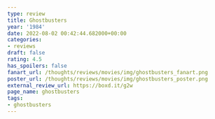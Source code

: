 ```yaml
---
type: review
title: Ghostbusters
year: '1984'
date: 2022-08-02 00:42:44.682000+00:00
categories:
- reviews
draft: false
rating: 4.5
has_spoilers: false
fanart_url: /thoughts/reviews/movies/img/ghostbusters_fanart.png
poster_url: /thoughts/reviews/movies/img/ghostbusters_poster.png
external_review_url: https://boxd.it/g2w
page_name: ghostbusters
tags:
- ghostbusters
---
```


